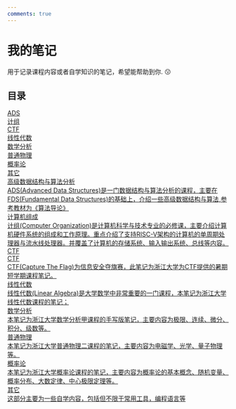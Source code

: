 ```yaml
---
comments: true
---
```

# 我的笔记

用于记录课程内容或者自学知识的笔记，希望能帮助到你.
:kissing:

## 目录

<div class="number-container">
  <a href="./ADS/">
    <div class="number" data-card="card1">ADS</div>
  </a>
  <a href="./CO/">
    <div class="number" data-card="card2">计组</div>
  </a>
  <a href="./CTF/">
    <div class="number" data-card="card3">CTF</div>
  </a>
  <a href="./LA/">
    <div class="number" data-card="card4">线性代数</div>
  </a>
  <a href="./MA/">
    <div class="number" data-card="card5">数学分析</div>
  </a>
  <a href="./Physics/">
    <div class="number" data-card="card6">普通物理</div>
  </a>
  <a href="./Probability/">
    <div class="number" data-card="card7">概率论</div>
  </a>
  <a href="./CS/">
    <div class="number" data-card="card8">其它</div>
  </a>
</div>

<div class="card-container">
    <a href="./ADS/" class="card_stack" id="card1">
            <div class="title">高级数据结构与算法分析</div>
            <div class="description">
                ADS(Advanced Data Structures)是一门数据结构与算法分析的课程，主要在FDS(Fundamental Data Structures)的基础上，介绍一些高级数据结构与算法,参考教材为《算法导论》
            </div>
    </a>
    <a href="./CO/" class="card_stack" id="card2">
        <div class="title">计算机组成</div>
        <div class="description">
            计组(Computer Organization)是计算机科学与技术专业的必修课，主要介绍计算机硬件系统的组成和工作原理。重点介绍了支持RISC-V架构的计算机的单周期处理器与流水线处理器。并覆盖了计算机的存储系统、输入输出系统、总线等内容。
        </div>
    </a>
    <a href="./CTF/" class="card_stack" id="card3">CTF
        <div class="title">CTF</div>
        <div class="description">
            CTF(Capture The Flag)为信息安全夺旗赛，此笔记为浙江大学为CTF提供的暑期短学期课程笔记。
        </div>
    </a>
    <a href="./LA/" class="card_stack" id="card4">
        <div class="title">线性代数</div>
        <div class="description">
            线性代数(Linear Algebra)是大学数学中非常重要的一门课程，本笔记为浙江大学线性代数课程的笔记；
        </div>
    </a>
    <a href="./MA/" class="card_stack" id="card5">
        <div class="title">数学分析</div>
        <div class="description">
            本笔记为浙江大学数学分析甲课程的手写版笔记，主要内容为极限、连续、微分、积分、级数等。
        </div>
    </a>
    <a href="./Physics/" class="card_stack" id="card6">
        <div class="title">普通物理</div>
        <div class="description">
            本笔记为浙江大学普通物理二课程的笔记，主要内容为电磁学、光学、量子物理等。
        </div>
    </a>
    <a href="./Probability/" class="card_stack" id="card7">
        <div class="title">概率论</div>
        <div class="description">
            本笔记为浙江大学概率论课程的笔记，主要内容为概率论的基本概念、随机变量、概率分布、大数定律、中心极限定理等。
        </div>
    </a>
    <a href="./CS/" class="card_stack" id="card8">
        <div class="title">其它</div>
        <div class="description">
            这部分主要为一些自学内容，包括但不限于常用工具，编程语言等
        </div>
    </a>
</div>
